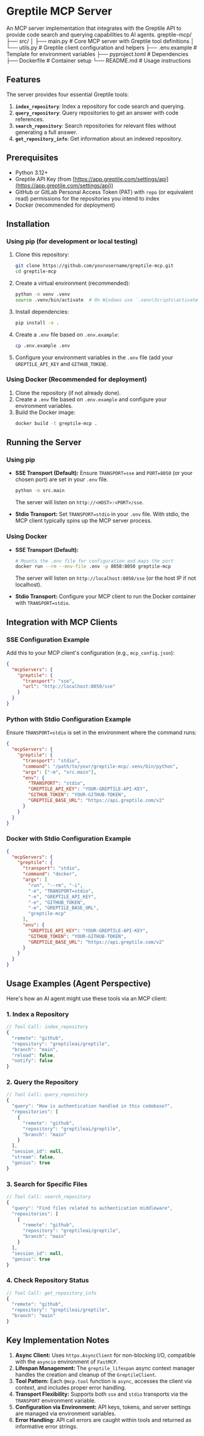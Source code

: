 # Greptile MCP Server

An MCP server implementation that integrates with the Greptile API to provide code search and querying capabilities to AI agents.
greptile-mcp/
├── src/
│   ├── main.py             # Core MCP server with Greptile tool definitions
│   └── utils.py            # Greptile client configuration and helpers
├── .env.example            # Template for environment variables
├── pyproject.toml          # Dependencies
├── Dockerfile              # Container setup
└── README.md               # Usage instructions
## Features

The server provides four essential Greptile tools:

1. **`index_repository`**: Index a repository for code search and querying.
2. **`query_repository`**: Query repositories to get an answer with code references.
3. **`search_repository`**: Search repositories for relevant files without generating a full answer.
4. **`get_repository_info`**: Get information about an indexed repository.

## Prerequisites

- Python 3.12+
- Greptile API Key (from [https://app.greptile.com/settings/api](https://app.greptile.com/settings/api))
- GitHub or GitLab Personal Access Token (PAT) with `repo` (or equivalent read) permissions for the repositories you intend to index
- Docker (recommended for deployment)

## Installation

### Using pip (for development or local testing)

1. Clone this repository:
   ```bash
   git clone https://github.com/yourusername/greptile-mcp.git
   cd greptile-mcp
   ```

2. Create a virtual environment (recommended):
   ```bash
   python -m venv .venv
   source .venv/bin/activate  # On Windows use `.venv\Scripts\activate`
   ```

3. Install dependencies:
   ```bash
   pip install -e .
   ```

4. Create a `.env` file based on `.env.example`:
   ```bash
   cp .env.example .env
   ```

5. Configure your environment variables in the `.env` file (add your `GREPTILE_API_KEY` and `GITHUB_TOKEN`).

### Using Docker (Recommended for deployment)

1. Clone the repository (if not already done).
2. Create a `.env` file based on `.env.example` and configure your environment variables.
3. Build the Docker image:
   ```bash
   docker build -t greptile-mcp .
   ```

## Running the Server

### Using pip

* **SSE Transport (Default):**
  Ensure `TRANSPORT=sse` and `PORT=8050` (or your chosen port) are set in your `.env` file.
  ```bash
  python -m src.main
  ```
  The server will listen on `http://<HOST>:<PORT>/sse`.

* **Stdio Transport:**
  Set `TRANSPORT=stdio` in your `.env` file. With stdio, the MCP client typically spins up the MCP server process.

### Using Docker

* **SSE Transport (Default):**
  ```bash
  # Mounts the .env file for configuration and maps the port
  docker run --rm --env-file .env -p 8050:8050 greptile-mcp
  ```
  The server will listen on `http://localhost:8050/sse` (or the host IP if not localhost).

* **Stdio Transport:**
  Configure your MCP client to run the Docker container with `TRANSPORT=stdio`.

## Integration with MCP Clients

### SSE Configuration Example

Add this to your MCP client's configuration (e.g., `mcp_config.json`):

```json
{
  "mcpServers": {
    "greptile": {
      "transport": "sse",
      "url": "http://localhost:8050/sse"
    }
  }
}
```

### Python with Stdio Configuration Example

Ensure `TRANSPORT=stdio` is set in the environment where the command runs:

```json
{
  "mcpServers": {
    "greptile": {
      "transport": "stdio",
      "command": "/path/to/your/greptile-mcp/.venv/bin/python",
      "args": ["-m", "src.main"],
      "env": {
        "TRANSPORT": "stdio",
        "GREPTILE_API_KEY": "YOUR-GREPTILE-API-KEY",
        "GITHUB_TOKEN": "YOUR-GITHUB-TOKEN",
        "GREPTILE_BASE_URL": "https://api.greptile.com/v2"
      }
    }
  }
}
```

### Docker with Stdio Configuration Example

```json
{
  "mcpServers": {
    "greptile": {
      "transport": "stdio",
      "command": "docker",
      "args": [
        "run", "--rm", "-i",
        "-e", "TRANSPORT=stdio",
        "-e", "GREPTILE_API_KEY",
        "-e", "GITHUB_TOKEN",
        "-e", "GREPTILE_BASE_URL",
        "greptile-mcp"
      ],
      "env": {
        "GREPTILE_API_KEY": "YOUR-GREPTILE-API-KEY",
        "GITHUB_TOKEN": "YOUR-GITHUB-TOKEN",
        "GREPTILE_BASE_URL": "https://api.greptile.com/v2"
      }
    }
  }
}
```

## Usage Examples (Agent Perspective)

Here's how an AI agent might use these tools via an MCP client:

### 1. Index a Repository

```javascript
// Tool Call: index_repository
{
  "remote": "github",
  "repository": "greptileai/greptile",
  "branch": "main",
  "reload": false,
  "notify": false
}
```

### 2. Query the Repository

```javascript
// Tool Call: query_repository
{
  "query": "How is authentication handled in this codebase?",
  "repositories": [
    {
      "remote": "github",
      "repository": "greptileai/greptile",
      "branch": "main"
    }
  ],
  "session_id": null,
  "stream": false,
  "genius": true
}
```

### 3. Search for Specific Files

```javascript
// Tool Call: search_repository
{
  "query": "Find files related to authentication middleware",
  "repositories": [
    {
      "remote": "github",
      "repository": "greptileai/greptile", 
      "branch": "main"
    }
  ],
  "session_id": null,
  "genius": true
}
```

### 4. Check Repository Status

```javascript
// Tool Call: get_repository_info
{
  "remote": "github",
  "repository": "greptileai/greptile",
  "branch": "main"
}
```

## Key Implementation Notes

1. **Async Client:** Uses `httpx.AsyncClient` for non-blocking I/O, compatible with the `asyncio` environment of `FastMCP`.
2. **Lifespan Management:** The `greptile_lifespan` async context manager handles the creation and cleanup of the `GreptileClient`.
3. **Tool Pattern:** Each `@mcp.tool` function is `async`, accesses the client via context, and includes proper error handling.
4. **Transport Flexibility:** Supports both `sse` and `stdio` transports via the `TRANSPORT` environment variable.
5. **Configuration via Environment:** API keys, tokens, and server settings are managed via environment variables.
6. **Error Handling:** API call errors are caught within tools and returned as informative error strings. 